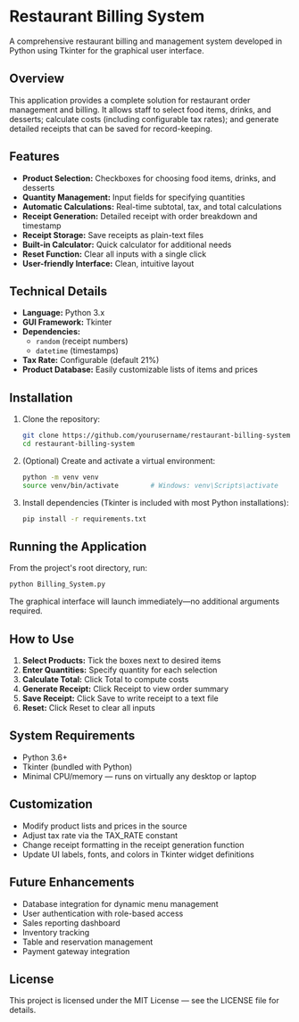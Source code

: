 # Restaurant Billing System

A comprehensive restaurant billing and management system developed in Python using Tkinter for the graphical user interface.

## Overview

This application provides a complete solution for restaurant order management and billing. It allows staff to select food items, drinks, and desserts; calculate costs (including configurable tax rates); and generate detailed receipts that can be saved for record-keeping.

## Features

- **Product Selection:** Checkboxes for choosing food items, drinks, and desserts
- **Quantity Management:** Input fields for specifying quantities
- **Automatic Calculations:** Real-time subtotal, tax, and total calculations
- **Receipt Generation:** Detailed receipt with order breakdown and timestamp
- **Receipt Storage:** Save receipts as plain-text files
- **Built-in Calculator:** Quick calculator for additional needs
- **Reset Function:** Clear all inputs with a single click
- **User-friendly Interface:** Clean, intuitive layout

## Technical Details

- **Language:** Python 3.x
- **GUI Framework:** Tkinter
- **Dependencies:**
  - `random` (receipt numbers)
  - `datetime` (timestamps)
- **Tax Rate:** Configurable (default 21%)
- **Product Database:** Easily customizable lists of items and prices

## Installation

1. Clone the repository:
   ```bash
   git clone https://github.com/yourusername/restaurant-billing-system.git
   cd restaurant-billing-system
   ```

2. (Optional) Create and activate a virtual environment:
   ```bash
   python -m venv venv
   source venv/bin/activate        # Windows: venv\Scripts\activate
   ```

3. Install dependencies (Tkinter is included with most Python installations):
   ```bash
   pip install -r requirements.txt
   ```

## Running the Application

From the project's root directory, run:
```bash
python Billing_System.py
```
The graphical interface will launch immediately—no additional arguments required.

## How to Use

1. **Select Products:** Tick the boxes next to desired items
2. **Enter Quantities:** Specify quantity for each selection
3. **Calculate Total:** Click Total to compute costs
4. **Generate Receipt:** Click Receipt to view order summary
5. **Save Receipt:** Click Save to write receipt to a text file
6. **Reset:** Click Reset to clear all inputs

## System Requirements

- Python 3.6+
- Tkinter (bundled with Python)
- Minimal CPU/memory — runs on virtually any desktop or laptop

## Customization

- Modify product lists and prices in the source
- Adjust tax rate via the TAX_RATE constant
- Change receipt formatting in the receipt generation function
- Update UI labels, fonts, and colors in Tkinter widget definitions

## Future Enhancements

- Database integration for dynamic menu management
- User authentication with role-based access
- Sales reporting dashboard
- Inventory tracking
- Table and reservation management
- Payment gateway integration

## License

This project is licensed under the MIT License — see the LICENSE file for details.
